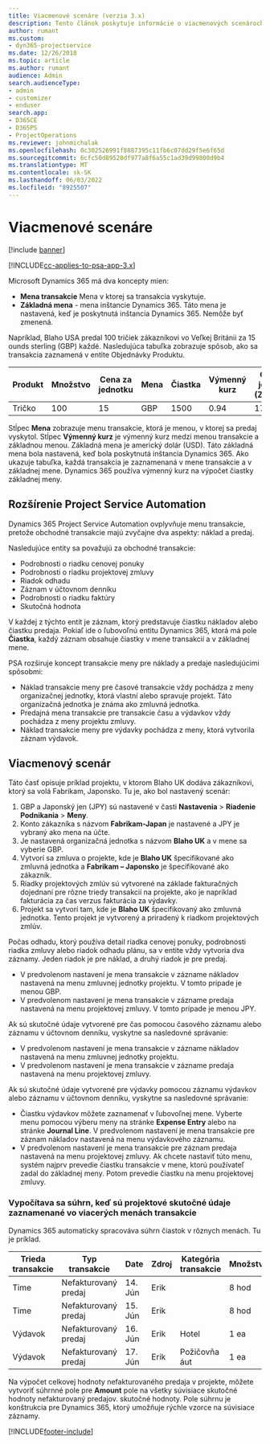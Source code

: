 ```yaml
---
title: Viacmenové scenáre (verzia 3.x)
description: Tento článok poskytuje informácie o viacmenových scenároch.
author: rumant
ms.custom:
- dyn365-projectservice
ms.date: 12/26/2018
ms.topic: article
ms.author: rumant
audience: Admin
search.audienceType:
- admin
- customizer
- enduser
search.app:
- D365CE
- D365PS
- ProjectOperations
ms.reviewer: johnmichalak
ms.openlocfilehash: 0c302526991f8887395c11fb6c07dd29f5e6f65d
ms.sourcegitcommit: 6cfc50d89528df977a8f6a55c1ad39d99800d9b4
ms.translationtype: MT
ms.contentlocale: sk-SK
ms.lasthandoff: 06/03/2022
ms.locfileid: "8925507"
---
```

# <a name="multiple-currency-scenarios"></a>Viacmenové scenáre

[!include [banner](../includes/psa-now-project-operations.md)]

[!INCLUDE[cc-applies-to-psa-app-3.x](../includes/cc-applies-to-psa-app-3x.md)]

Microsoft Dynamics 365 má dva koncepty mien:

- **Mena transakcie** Mena v ktorej sa transakcia vyskytuje. 
- **Základná mena** - mena inštancie Dynamics 365. Táto mena je nastavená, keď je poskytnutá inštancia Dynamics 365. Nemôže byť zmenená.

Napríklad, Blaho USA predal 100 tričiek zákazníkovi vo Veľkej Británii za 15 ounds sterling (GBP) každé. Nasledujúca tabuľka zobrazuje spôsob, ako sa transakcia zaznamená v entite Objednávky Produktu.

| Produkt | Množstvo | Cena za jednotku | Mena | Čiastka | Výmenný kurz | Cena za jednotku (Základná)| Množstvo (Základné)|
|---------|----------|----------------|----------|--------|---------------|----------------------|--------------|
| Tričko | 100      | 15             | GBP      | 1500   | 0.94          | 17.25$               | 1725$       |

Stĺpec **Mena** zobrazuje menu transakcie, ktorá je menou, v ktorej sa predaj vyskytol. Stĺpec **Výmenný kurz** je výmenný kurz medzi menou transakcie a základnou menou. Základná mena je americký dolár (USD). Táto základná mena bola nastavená, keď bola poskytnutá inštancia Dynamics 365.
Ako ukazuje tabuľka, každá transakcia je zaznamenaná v mene transakcie a v základnej mene. Dynamics 365 používa výmenný kurz na výpočet čiastky základnej meny.

## <a name="project-service-automation-extensions"></a>Rozšírenie Project Service Automation

Dynamics 365 Project Service Automation ovplyvňuje menu transakcie, pretože obchodné transakcie majú zvyčajne dva aspekty: náklad a predaj.

Nasledujúce entity sa považujú za obchodné transakcie:

- Podrobnosti o riadku cenovej ponuky
- Podrobnosti o riadku projektovej zmluvy
- Riadok odhadu
- Záznam v účtovnom denníku
- Podrobnosti o riadku faktúry
- Skutočná hodnota

V každej z týchto entít je záznam, ktorý predstavuje čiastku nákladov alebo čiastku predaja. Pokiaľ ide o ľubovoľnú entitu Dynamics 365, ktorá má pole **Čiastka**, každý záznam obsahuje čiastky v mene transakcií a v základnej mene. 

PSA rozširuje koncept transakcie meny pre náklady a predaje nasledujúcimi spôsobmi:

- Náklad transakcie meny pre časové transakcie vždy pochádza z meny organizačnej jednotky, ktorá vlastní alebo spravuje projekt. Táto organizačná jednotka je známa ako zmluvná jednotka.
- Predajná mena transakcie pre transakcie času a výdavkov vždy pochádza z meny projektu zmluvy.
- Náklad transakcie meny pre výdavky pochádza z meny, ktorá vytvorila záznam výdavok.

## <a name="multiple-currency-scenario"></a>Viacmenový scenár

Táto časť opisuje príklad projektu, v ktorom Blaho UK dodáva zákazníkovi, ktorý sa volá Fabrikam, Japonsko. Tu je, ako bol nastavený scenár:

1. GBP a Japonský jen (JPY) sú nastavené v časti **Nastavenia** \> **Riadenie Podnikania** \> **Meny**. 
2. Konto zákazníka s názvom **Fabrikam-Japan** je nastavené a JPY je vybraný ako mena na účte.
3. Je nastavená organizačná jednotka s názvom **Blaho UK** a v mene sa vyberie GBP.
4. Vytvorí sa zmluva o projekte, kde je **Blaho UK** špecifikované ako zmluvná jednotka a **Fabrikam – Japonsko** je špecifikované ako zákazník.
5. Riadky projektových zmlúv sú vytvorené na základe fakturačných dojednaní pre rôzne triedy transakcií na projekte, ako je napríklad fakturácia za čas verzus fakturácia za výdavky.
6. Projekt sa vytvorí tam, kde je **Blaho UK** špecifikovaný ako zmluvná jednotka. Tento projekt je vytvorený a priradený k riadkom projektových zmlúv.


Počas odhadu, ktorý používa detail riadka cenovej ponuky, podrobnosti riadka zmluvy alebo riadok odhadu plánu, sa v entite vždy vytvoria dva záznamy. Jeden riadok je pre náklad, a druhý riadok je pre predaj.

- V predvolenom nastavení je mena transakcie v zázname nákladov nastavená na menu zmluvnej jednotky projektu. V tomto prípade je menou GBP.
- V predvolenom nastavení je mena transakcie v zázname predaja nastavená na menu projektovej zmluvy. V tomto prípade je menou JPY.

Ak sú skutočné údaje vytvorené pre čas pomocou časového záznamu alebo záznamu v účtovnom denníku, vyskytne sa nasledovné správanie:

- V predvolenom nastavení je mena transakcie v zázname nákladov nastavená na menu zmluvnej jednotky projektu.
- V predvolenom nastavení je mena transakcie v zázname predaja nastavená na menu projektovej zmluvy.

Ak sú skutočné údaje vytvorené pre výdavky pomocou záznamu výdavkov alebo záznamu v účtovnom denníku, vyskytne sa nasledovné správanie:

- Čiastku výdavkov môžete zaznamenať v ľubovoľnej mene. Vyberte menu pomocou výberu meny na stránke **Expense Entry** alebo na stránke **Journal Line**. V predvolenom nastavení je mena transakcie pre záznam nákladov nastavená na menu výdavkového záznamu. 
- V predvolenom nastavení je mena transakcie pre záznam predaja nastavená na menu projektovej zmluvy. Ak chcete nastaviť túto menu, systém najprv prevedie čiastku transakcie v mene, ktorú používateľ zadal do základnej meny. Potom prevedie čiastku na menu projektovej zmluvy. 

### <a name="computing-roll-ups-when-project-actuals-are-recorded-in-multiple-transaction-currencies"></a>Vypočítava sa súhrn, keď sú projektové skutočné údaje zaznamenané vo viacerých menách transakcie

Dynamics 365 automaticky spracováva súhrn čiastok v rôznych menách. Tu je príklad.

| Trieda transakcie | Typ transakcie| Date   | Zdroj | Kategória transakcie | Množstvo | Jednotková cena | Čiastka      | Výmenný kurz | (Základná) Suma |
|-------------------|------------------|--------|----------|----------------------|----------|--------------|-------------|---------------|----------------|
| Time              | Nefakturovaný predaj   | 14. Jún | Erik  |                      | 8 hod    | 20,000 JPY    | 160,000 JPY | 123           | 1,300.81 USD    |
| Time              | Nefakturovaný predaj   | 15. Jún | Erik  |                      | 8 hod    | 20,000 JPY    | 160,000 JPY | 123           | 1,300.81 USD    |
| Výdavok           | Nefakturovaný predaj   | 16. Jún | Erik  | Hotel                | 1 ea     | 250 EUR      | 250 EUR     | 0.94          | 265.95 USD     |
| Výdavok           | Nefakturovaný predaj   | 17. Jún | Erik  | Požičovňa áut           | 1 ea     | 150 EUR      | 150 EUR     | 0.94          | 159.57 USD     |

Na výpočet celkovej hodnoty nefakturovaného predaja v projekte, môžete vytvoriť súhrnné pole pre **Amount** pole na všetky súvisiace skutočné hodnoty nefakturovaný predajov. skutočné hodnoty. Pole súhrnu je konštrukcia pre Dynamics 365, ktorý umožňuje rýchle vzorce na súvisiace záznamy.


[!INCLUDE[footer-include](../includes/footer-banner.md)]
